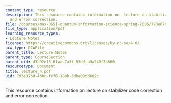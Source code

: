```yaml
---
content_type: resource
description: This resource contains information on  lecture on stabilizer code correction
  and error correction.
file: /courses/mas-865j-quantum-information-science-spring-2006/793e876d4bbcfcf6180b3dba09dd602c_lecture_4.pdf
file_type: application/pdf
learning_resource_types:
- Lecture Notes
license: https://creativecommons.org/licenses/by-nc-sa/4.0/
ocw_type: OCWFile
parent_title: Lecture Notes
parent_type: CourseSection
parent_uid: d3b92ef8-61aa-7a3f-53dd-a9a249f7b660
resourcetype: Document
title: lecture_4.pdf
uid: 793e876d-4bbc-fcf6-180b-3dba09dd602c
---
```

This resource contains information on  lecture on stabilizer code correction and error correction.